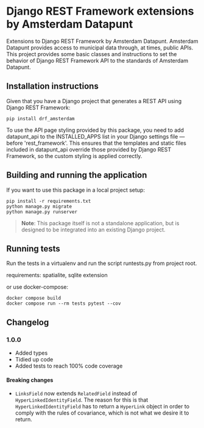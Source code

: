 # Django REST Framework extensions by Amsterdam Datapunt


Extensions to Django REST Framework by Amsterdam Datapunt. Amsterdam Datapunt
provides access to municipal data through, at times, public APIs. This project
provides some basic classes and instructions to set the behavior
of Django REST Framework API to the standards of Amsterdam Datapunt.

## Installation instructions

Given that you have a Django project that generates a REST API using Django
REST Framework:

```shell
pip install drf_amsterdam
```

To use the API page styling provided by this package, you need to add datapunt_api to the INSTALLED_APPS list in your Django settings file — before 'rest_framework'.
This ensures that the templates and static files included in datapunt_api override those provided by Django REST Framework, so the custom styling is applied correctly.


## Building and running the application

If you want to use this package in a local project setup:

```shell
pip install -r requirements.txt
python manage.py migrate
python manage.py runserver
```

> **Note**: This package itself is not a standalone application, but is designed to be integrated into an existing Django project.


## Running tests

Run the tests in a virtualenv and run the script runtests.py from project root.

requirements: spatialite, sqlite extension

or use docker-compose:

```shell
docker compose build
docker compose run --rm tests pytest --cov
```

## Changelog

### 1.0.0
- Added types
- Tidied up code
- Added tests to reach 100% code coverage

#### Breaking changes
- `LinksField` now extends `RelatedField` instead of `HyperLinkedIdentityField`. The reason for this is that
`HyperLinkedIdentityField` has to return a `HyperLink` object in order to comply with the rules of covariance,
which is not what we desire it to return.
